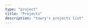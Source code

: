 ```yaml
---
type: "project"
title: "Projects"
description: "towry's projects list"
---
```

<style type="text/css">
.list {
	list-style: none;
	margin: 0;
	padding: 0;
}

.list > .item:after {
	display: block;
	height: 0;
	clear: both;
}

.item .item-link {
	text-decoration: none;
	font-size: 100%;
	font-weight: normal;
}
.item .item-desc {
	display: inline-block;
	white-space: normal;
	word-wrap: break-word;
	word-break: break-all;
	font-size: 90%;
	margin: 0 0 0 10px;
}

.item .cate {
	color: #89ace4;
	font-weight: bold;
}
</style>

<ul class="list">
</ul>

<script type="text/template" id="tpl">
<li class="item">
	<a href="${link}" class="item-link" target="_blank">${name}</a>
	<p class="item-desc">${desc}</p>
</li>
</script>

<script>
var ProjectList = (function () {
	return [
		{name: "webpackrails", desc: "[rails] 用于在rails使用webpack，配合`erb-loader`可以支持在js中嵌入erb代码"},
		{name: "erb-loader", desc: "[webpack] webpack loader，配合`webpackrails`这个gem使用" },
		{name: "react-best-practice", desc: "[js] 自己对React中的Flux架构的理解和实现, 可以看这个<a href=\"https://github.com/towry/react-best-practice/blob/master/scripts/fluxie.js\">fluxie.js</a>文件" },
		{name: "deps-webpack-plugin", desc: "[webpack] 用于在webpack中获取文件的依赖列表" },
		{name: "react-content-scroll", desc: "[react] 提供一个自定义滚动条，并且方便服务端的渲染(使用ssr文件)" },
		{name: "react-bridge", desc: "[react] 一个简单的组件间通信解决方案" },
		{name: "react-photo-select", desc: "[js, react] 一个图片选择组件" },
		{name: "composer-core", desc: "[react] facebook的draft.js出来以后这个就废了" },
		{name: "yt-tooltip", desc: "[angular] 一个angular directive，tooltip组件" },
		{name: "trach", desc: "[js] 一个简单的d3图表库, 用于快速画一个图表出来" },
		{name: "fscache-loader", desc: "[webpack] 用于加快webpack的编译速度，第一次编译后，可以加快至少50%" },
		{name: "greedy-snake", desc: "[js] 终端上的贪吃蛇游戏" },
		{name: "phen", desc: "[js] Promise 的一个精简实现" },
		{name: "jquery-dragify", desc: "[js] 一个jquery拖拽插件" },
		{name: "jquery-dragswitch", desc: "[js] 一个jquery插件, 用于拖拽切换元素未知" },
		{name: "blendjs", desc: "[js] 一个amd异步定义模块的简单实现" },
		{name: "cocover.js", desc: "[js] 一个神奇的jquery插件" },
		{name: "del", desc: "[c] 一个rm的替代，将文件移到Trash文件夹里而不是彻底删除，用c写的所以很快" },
		{name: "cape", desc: "[c] 一个简单语言的实现" },
		{name: "lexer", desc: "[c] 一个 lexer .." },
		{name: "n-ary-tree", desc: "[c++] 一个泛型的 k-arr tree 的c++实现，用于编译器中ast的实现支持" },
		{name: "doraemon-css", desc: "css画哆啦A梦" },
		{name: "raste-go", desc: "[golang] 一个工具，用于编译前端文件，实现css module，还未被应用" },
		{name: "zmjdc", desc: "一个php写的网站应用，帮助记单词" },
		{name: "Taste", desc: "php简单框架" },
		{name: "bin-packing", desc: "尝试使用bin-packing算法做div动态布局" },
		{name: "dotfile-cli", desc: "[rust] 一个dotfile管理工具" },
		{name: "repeatc.vim", desc: "[vim] vim 插件，方便在css中输入 --------- 注释" },
		{name: "pgtd", desc: "大学时做的小demo，Sinatra + React，好像是个todo应用吧" },
		{name: "helper.vbs", desc: "一个windows上的vbs脚本" },
	];
}).call(this);

var App = (function () {

	function render(tpl, context) {
		var fragments = tpl.split(/(\$\{\w+\})/);
		var code = '';
		var token = null;
		fragments.forEach(function (item) {
			if (/\$\{\w+\}/.test(item)) {
				// token
				var match = item.match(/\$\{(\w+)\}/);
				if (match && match.length >= 2) {
					token = match[1];
					code += context[token];
				}
			} else {
				code += String(item);
			}
		});

		return code;
	}

	function init() {
		var html = '';
		var li = '';
		var tpl = document.getElementById('tpl').innerText;
		ProjectList.forEach(function (item) {
			item.link = 'https://github.com/towry/' + item.name;
			item.desc = item.desc.replace(/`(.+)`/, function (a, b) {
				return '<code>' + b + '</code>';
			});
			item.desc = item.desc.replace(/(\[.+\])/, function (a, b) {
				return '<span class="cate">' + b + '</span>';
			});
			li = render(tpl, item);
			html += li;
		});

		var container = document.querySelector('.list');
		container.innerHTML = html;
	}

	return {
		init: init,
	}
}).call(this);

window.onload = App.init;
</script>
